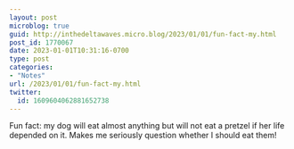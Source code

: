 ```yaml
---
layout: post
microblog: true
guid: http://inthedeltawaves.micro.blog/2023/01/01/fun-fact-my.html
post_id: 1770067
date: 2023-01-01T10:31:16-0700
type: post
categories:
- "Notes"
url: /2023/01/01/fun-fact-my.html
twitter:
  id: 1609604062881652738
---
```

Fun fact: my dog will eat almost
anything but will not eat a pretzel if her life depended on it. Makes me seriously question whether I should eat them! 
